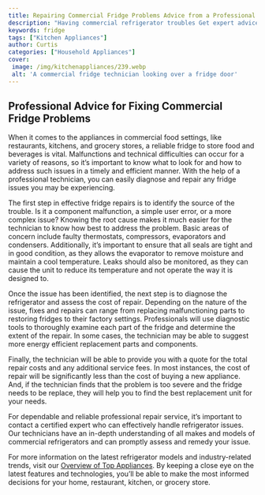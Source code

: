 ```yaml
---
title: Repairing Commercial Fridge Problems Advice from a Professional Technician
description: "Having commercial refrigerator troubles Get expert advice from a professional technician on how to repair and maintain your fridge to ensure optimal functioning"
keywords: fridge
tags: ["Kitchen Appliances"]
author: Curtis
categories: ["Household Appliances"]
cover: 
 image: /img/kitchenappliances/239.webp
 alt: 'A commercial fridge technician looking over a fridge door'
---
```

## Professional Advice for Fixing Commercial Fridge Problems 

When it comes to the appliances in commercial food settings, like restaurants, kitchens, and grocery stores, a reliable fridge to store food and beverages is vital. Malfunctions and technical difficulties can occur for a variety of reasons, so it’s important to know what to look for and how to address such issues in a timely and efficient manner. With the help of a professional technician, you can easily diagnose and repair any fridge issues you may be experiencing. 

The first step in effective fridge repairs is to identify the source of the trouble. Is it a component malfunction, a simple user error, or a more complex issue? Knowing the root cause makes it much easier for the technician to know how best to address the problem. Basic areas of concern include faulty thermostats, compressors, evaporators and condensers. Additionally, it’s important to ensure that all seals are tight and in good condition, as they allows the evaporator to remove moisture and maintain a cool temperature. Leaks should also be monitored, as they can cause the unit to reduce its temperature and not operate the way it is designed to. 

Once the issue has been identified, the next step is to diagnose the refrigerator and assess the cost of repair. Depending on the nature of the issue, fixes and repairs can range from replacing malfunctioning parts to restoring fridges to their factory settings. Professionals will use diagnostic tools to thoroughly examine each part of the fridge and determine the extent of the repair. In some cases, the technician may be able to suggest more energy efficient replacement parts and components. 

Finally, the technician will be able to provide you with a quote for the total repair costs and any additional service fees. In most instances, the cost of repair will be significantly less than the cost of buying a new appliance. And, if the technician finds that the problem is too severe and the fridge needs to be replace, they will help you to find the best replacement unit for your needs. 

For dependable and reliable professional repair service, it’s important to contact a certified expert who can effectively handle refrigerator issues. Our technicians have an in-depth understanding of all makes and models of commercial refrigerators and can promptly assess and remedy your issue. 

For more information on the latest refrigerator models and industry-related trends, visit our [Overview of Top Appliances](./pages/appliance-overview). By keeping a close eye on the latest features and technologies, you’ll be able to make the most informed decisions for your home, restaurant, kitchen, or grocery store.
